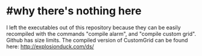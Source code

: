 #why there's nothing here
==================

I left the executables out of this repository because they can be easily recompiled with the commands "compile alarm", and "compile custom grid". Github has size limits. The compiled version of CustomGrid can be found here: http://explosionduck.com/ds/
